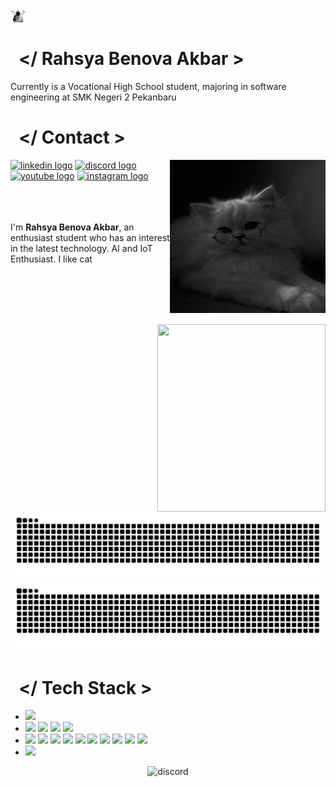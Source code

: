 
<p float="center">
  <a href="https://instagram.com/rahsyabenova" target="_blank"><img src="https://github.com/RahsyaBenova/rahsyabenova/blob/main/assets/Logo%20Rahsya%20Benova%20Akbar.png?raw=true)" align="center" width="25" height="25"></a>

<p float="left">

  <!-- Info -->
  <p float="left px-5">
    <h1>&nbsp; &lt;/ Rahsya Benova Akbar &gt; </h1>
    Currently is a Vocational High School student, majoring in software engineering at SMK Negeri 2 Pekanbaru <br/>
  </p>
  
 <!-- Contact -->
   <p float="left">
    <h1>&nbsp; &lt;/ Contact &gt; </h1>
    <div align="left" dir="auto">
          <img src="https://github.com/RahsyaBenova/rahsyabenova/blob/main/assets/mengkul.jpg" width=249 height=245 width="auto" height="80"align="right"><a href="https://linkedin.com/in/rahsya-benova-akbar-88576031b" target="_blank"><img src="https://raw.githubusercontent.com/maurodesouza/profile-readme-generator/master/src/assets/icons/social/linkedin/default.svg" target="_blank" width="52" height="40" alt="linkedin logo" style="max-width: 100%;"></a>  
<a href="https://discord.com/users/rahsya_benova" target="_blank" rel="nofollow"><img src="https://raw.githubusercontent.com/maurodesouza/profile-readme-generator/master/src/assets/icons/social/discord/default.svg"  target="_blank"width="52" height="40" alt="discord logo" style="max-width: 100%;"></a> 
<a href="https://www.youtube.com/@rahsyaganteng" target="_blank" rel="nofollow"><img src="https://raw.githubusercontent.com/maurodesouza/profile-readme-generator/master/src/assets/icons/social/youtube/default.svg" target="_blank" width="52" height="40" alt="youtube logo" style="max-width: 100%;"></a>  
<a href="https://www.instagram.com/rahsyabenova/" target="_blank" rel="nofollow"><img src="https://raw.githubusercontent.com/maurodesouza/profile-readme-generator/master/src/assets/icons/social/instagram/default.svg"  target="_blank"width="52" height="40" alt="instagram logo" style="max-width: 100%;"></a>  <br> <br><br><br>


I'm **Rahsya Benova Akbar**, an enthusiast student who has an interest in the latest technology.
AI and IoT Enthusiast.
I like cat

<br>
            <br> <br> <br>
      </div>
    </p>  
<!-- tech -->
<!-- tech -->
    <p float="left">
  <img src="https://cdn.discordapp.com/attachments/906608326274609152/1266783574464528555/808829950840799292.gif?ex=66a667a3&is=66a51623&hm=7328351cb3576849148cb1ce6db71aa586229d721471df39f97a89de1d39699d&" width=269 height=300 align="right">
      
![github contribution grid snake animation](https://raw.githubusercontent.com/RahsyaBenova/rahsyabenova/output/github-contribution-grid-snake-dark.svg#gh-dark-mode-only)
![github contribution grid snake animation](https://raw.githubusercontent.com/RahsyaBenova/rahsyabenova/output/github-contribution-grid-snake.svg#gh-light-mode-only)

  <h1>&nbsp; &lt;/ Tech Stack &gt; </h1>
  <p float="left">
    <ul>
      <li> 
        <img src="https://img.shields.io/badge/Windows-0078D6?style=for-the-badge&logo=windows&logoColor=white" target="_blank">
      </li>
      <li>
        <img src="https://img.shields.io/badge/Visual_Studio-5C2D91?style=for-the-badge&logo=visual%20studio&logoColor=white">
        <img src="https://img.shields.io/badge/Visual_Studio_Code-0078D4?style=for-the-badge&logo=visual%20studio%20code&logoColor=white">
        <img src="https://img.shields.io/badge/Android_Studio-3DDC84?style=for-the-badge&logo=android-studio&logoColor=white">
        <img src="https://img.shields.io/badge/Arduino_IDE-00979D?style=for-the-badge&logo=arduino&logoColor=white">
      </li>
      <li>
        <img src="https://img.shields.io/badge/C-00599C?style=for-the-badge&logo=c&logoColor=white">
        <img src="https://img.shields.io/badge/C++-00599C?style=for-the-badge&logo=C%2B%2B&logoColor=white">
        <img src="https://img.shields.io/badge/HTML-239120?style=for-the-badge&logo=html5&logoColor=white">
        <img src="https://img.shields.io/badge/CSS-239120?&style=for-the-badge&logo=css3&logoColor=white">
        <img src="https://img.shields.io/badge/PHP-777BB4?style=for-the-badge&logo=php&logoColor=white">
        <img src="https://img.shields.io/badge/Laravel-FF2D20?style=for-the-badge&logo=laravel&logoColor=white">
        <img src="https://img.shields.io/badge/Python-3776AB?style=for-the-badge&logo=python&logoColor=white">
        <img src="https://img.shields.io/badge/Kotlin-0095D5?&style=for-the-badge&logo=kotlin&logoColor=white">
        <img src="https://img.shields.io/badge/Dart-0175C2?style=for-the-badge&logo=dart&logoColor=white">
        <img src="https://img.shields.io/badge/Flutter-02569B?style=for-the-badge&logo=flutter&logoColor=white">
      </li>
      <li>
        <img src="https://img.shields.io/badge/mySQL-00758F?style=for-the-badge&logo=mysql&logoColor=white">
      </li>
    </ul>
<div align="center">
<!--   <a href="https://open.spotify.com/user/31algpk75b4w74754dnoofgqgzi4">
    <img src="https://spotify-recently-played-readme.vercel.app/api?user=31algpk75b4w74754dnoofgqgzi4&count=5" alt="Spotify recently played"  />
  </a> -->
  <a href="https://lanyard.kyrie25.me/api/637553242783350785?showBanner=true"></a>
    <img alt="discord" src="https://lanyard.kyrie25.me/api/637553242783350785">

</div>
  </p>
</p>
